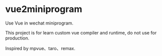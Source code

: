 # vue2miniprogram

Use Vue in wechat miniprogram.

This project is for learn custom vue compiler and runtime, do not use for production.

Inspired by mpvue、taro、remax.


